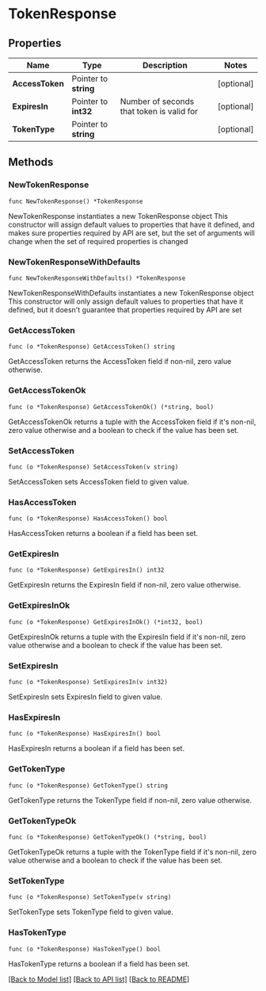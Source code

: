 # TokenResponse

## Properties

Name | Type | Description | Notes
------------ | ------------- | ------------- | -------------
**AccessToken** | Pointer to **string** |  | [optional] 
**ExpiresIn** | Pointer to **int32** | Number of seconds that token is valid for | [optional] 
**TokenType** | Pointer to **string** |  | [optional] 

## Methods

### NewTokenResponse

`func NewTokenResponse() *TokenResponse`

NewTokenResponse instantiates a new TokenResponse object
This constructor will assign default values to properties that have it defined,
and makes sure properties required by API are set, but the set of arguments
will change when the set of required properties is changed

### NewTokenResponseWithDefaults

`func NewTokenResponseWithDefaults() *TokenResponse`

NewTokenResponseWithDefaults instantiates a new TokenResponse object
This constructor will only assign default values to properties that have it defined,
but it doesn't guarantee that properties required by API are set

### GetAccessToken

`func (o *TokenResponse) GetAccessToken() string`

GetAccessToken returns the AccessToken field if non-nil, zero value otherwise.

### GetAccessTokenOk

`func (o *TokenResponse) GetAccessTokenOk() (*string, bool)`

GetAccessTokenOk returns a tuple with the AccessToken field if it's non-nil, zero value otherwise
and a boolean to check if the value has been set.

### SetAccessToken

`func (o *TokenResponse) SetAccessToken(v string)`

SetAccessToken sets AccessToken field to given value.

### HasAccessToken

`func (o *TokenResponse) HasAccessToken() bool`

HasAccessToken returns a boolean if a field has been set.

### GetExpiresIn

`func (o *TokenResponse) GetExpiresIn() int32`

GetExpiresIn returns the ExpiresIn field if non-nil, zero value otherwise.

### GetExpiresInOk

`func (o *TokenResponse) GetExpiresInOk() (*int32, bool)`

GetExpiresInOk returns a tuple with the ExpiresIn field if it's non-nil, zero value otherwise
and a boolean to check if the value has been set.

### SetExpiresIn

`func (o *TokenResponse) SetExpiresIn(v int32)`

SetExpiresIn sets ExpiresIn field to given value.

### HasExpiresIn

`func (o *TokenResponse) HasExpiresIn() bool`

HasExpiresIn returns a boolean if a field has been set.

### GetTokenType

`func (o *TokenResponse) GetTokenType() string`

GetTokenType returns the TokenType field if non-nil, zero value otherwise.

### GetTokenTypeOk

`func (o *TokenResponse) GetTokenTypeOk() (*string, bool)`

GetTokenTypeOk returns a tuple with the TokenType field if it's non-nil, zero value otherwise
and a boolean to check if the value has been set.

### SetTokenType

`func (o *TokenResponse) SetTokenType(v string)`

SetTokenType sets TokenType field to given value.

### HasTokenType

`func (o *TokenResponse) HasTokenType() bool`

HasTokenType returns a boolean if a field has been set.


[[Back to Model list]](../README.md#documentation-for-models) [[Back to API list]](../README.md#documentation-for-api-endpoints) [[Back to README]](../README.md)


